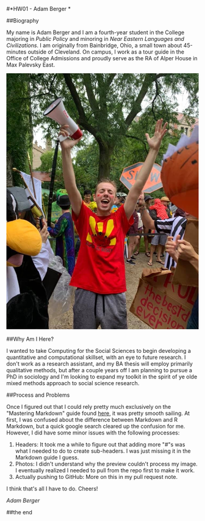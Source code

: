#*HW01 - Adam Berger *

##Biography

My name is Adam Berger and I am a fourth-year student in the College majoring in *Public Policy* and minoring in *Near Eastern Languages and Civilizations*. I am originally  from Bainbridge, Ohio, a small town about 45-minutes outside of Cleveland. On campus, I work as a tour guide in the Office of College Admissions and proudly serve as the RA of Alper House in Max Palevsky East.

![Here's what I look like, featuring my Alper gear](IMG_2151.jpg)

##Why Am I Here?

I wanted to take Computing for the Social Sciences to begin developing a quantitative and computational skillset, with an eye to future research. I don't work as a research assistant, and my BA thesis will employ primarily qualitative methods, but after a couple years off I am planning to pursue a PhD in sociology and I'm looking to expand my toolkit in the spirit of ye olde mixed methods approach to social science research.

##Process and Problems

Once I figured out that I could rely pretty much exclusively on the "Mastering Markdown" guide found [here](https://guides.github.com/features/mastering-markdown/), it was pretty smooth sailing. At first, I was confused about the difference between Markdown and R Markdown, but a quick google search cleared up the confusion for me. However, I did have some minor issues with the following processes:

1. Headers: It took me a while to figure out that adding more "#"s was what I needed to do to create sub-headers. I was just missing it in the Markdown guide I guess.
2. Photos: I didn't understand why the preview couldn't process my image. I eventually realized I needed to pull from the repo first to make it work.
3. Actually pushing to GitHub: More on this in my pull request note.

I think that's all I have to do. Cheers!

_*Adam Berger*_

##the end